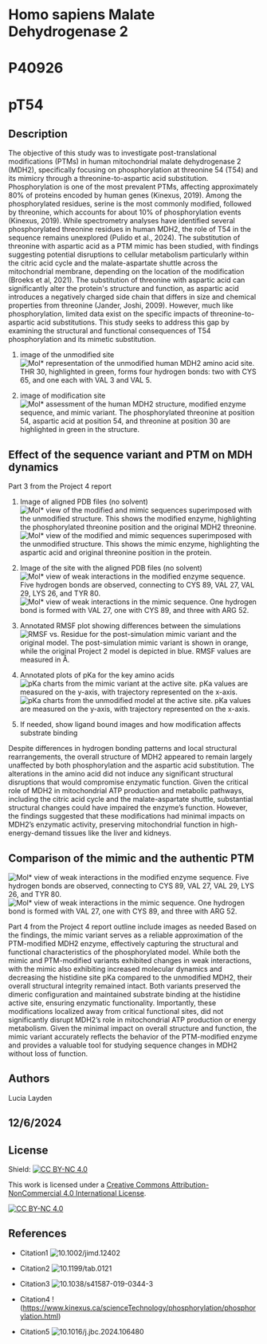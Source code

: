 # Homo sapiens Malate Dehydrogenase 2
# P40926
# pT54


## Description

The objective of this study was to investigate post-translational modifications (PTMs) in human mitochondrial malate dehydrogenase 2 (MDH2), specifically focusing on phosphorylation at threonine 54 (T54) and its mimicry through a threonine-to-aspartic acid substitution. Phosphorylation is one of the most prevalent PTMs, affecting approximately 80% of proteins encoded by human genes (Kinexus, 2019). Among the phosphorylated residues, serine is the most commonly modified, followed by threonine, which accounts for about 10% of phosphorylation events (Kinexus, 2019). While spectrometry analyses have identified several phosphorylated threonine residues in human MDH2, the role of T54 in the sequence remains unexplored (Pulido et al., 2024). The substitution of threonine with aspartic acid as a PTM mimic has been studied, with findings suggesting potential disruptions to cellular metabolism particularly within the citric acid cycle and the malate-aspartate shuttle across the mitochondrial membrane, depending on the location of the modification (Broeks et al, 2021). The substitution of threonine with aspartic acid can significantly alter the protein's structure and function, as aspartic acid introduces a negatively charged side chain that differs in size and chemical properties from threonine (Jander, Joshi, 2009). However, much like phosphorylation, limited data exist on the specific impacts of threonine-to-aspartic acid substitutions. This study seeks to address this gap by examining the structural and functional consequences of T54 phosphorylation and its mimetic substitution.


1. image of the unmodified site
![Mol* representation of the unmodified human MDH2 amino acid site. THR 30, highlighted in green, forms four hydrogen bonds: two with CYS 65, and one each with VAL 3 and VAL 5.](images/humanmdh2_site.png)

2. image of modification site
![Mol* assessment of the human MDH2 structure, modified enzyme sequence, and mimic variant. The phosphorylated threonine at position 54, aspartic acid at position 54, and threonine at position 30 are highlighted in green in the structure.](images/humanmdh2.png)


## Effect of the sequence variant and PTM on MDH dynamics

Part 3 from the Project 4 report

1. Image of aligned PDB files (no solvent)
![Mol* view of the modified and mimic sequences superimposed with the unmodified structure. This shows the modified enzyme, highlighting the phosphorylated threonine position and the original MDH2 threonine.](images/mod_align.png)
![Mol* view of the modified and mimic sequences superimposed with the unmodified structure. This shows the mimic enzyme, highlighting the aspartic acid and original threonine position in the protein.](images/mim_align.png)

2. Image of the site with the aligned PDB files (no solvent)
![Mol* view of weak interactions in the modified enzyme sequence. Five hydrogen bonds are observed, connecting to CYS 89, VAL 27, VAL 29, LYS 26, and TYR 80.](images/mod_site.png)
![Mol* view of weak interactions in the mimic sequence. One hydrogen bond is formed with VAL 27, one with CYS 89, and three with ARG 52.](images/mim_site.png)

3. Annotated RMSF plot showing differences between the simulations
![RMSF vs. Residue for the post-simulation mimic variant and the original model. The post-simulation mimic variant is shown in orange, while the original Project 2 model is depicted in blue. RMSF values are measured in Å.](images/rmsf_compare.png)

4. Annotated plots of pKa for the key amino acids
![pKa charts from the mimic variant at the active site. pKa values are measured on the y-axis, with trajectory represented on the x-axis.](images/mim_HIS_pKa.png)
![pKa charts from the unmodified model at the active site. pKa values are measured on the y-axis, with trajectory represented on the x-axis.](images/HIS200_pKa.png)

5. If needed, show ligand bound images and how modification affects substrate binding

Despite differences in hydrogen bonding patterns and local structural rearrangements, the overall structure of MDH2 appeared to remain largely unaffected by both phosphorylation and the aspartic acid substitution. The alterations in the amino acid did not induce any significant structural disruptions that would compromise enzymatic function. Given the critical role of MDH2 in mitochondrial ATP production and metabolic pathways, including the citric acid cycle and the malate-aspartate shuttle, substantial structural changes could have impaired the enzyme’s function. However, the findings suggested that these modifications had minimal impacts on MDH2’s enzymatic activity, preserving mitochondrial function in high-energy-demand tissues like the liver and kidneys.


## Comparison of the mimic and the authentic PTM
![Mol* view of weak interactions in the modified enzyme sequence. Five hydrogen bonds are observed, connecting to CYS 89, VAL 27, VAL 29, LYS 26, and TYR 80.](images/mod_site.png)
![Mol* view of weak interactions in the mimic sequence. One hydrogen bond is formed with VAL 27, one with CYS 89, and three with ARG 52.](images/mim_site.png)

Part 4 from the Project 4 report outline
include images as needed
Based on the findings, the mimic variant serves as a reliable approximation of the PTM-modified MDH2 enzyme, effectively capturing the structural and functional characteristics of the phosphorylated model. While both the mimic and PTM-modified variants exhibited changes in weak interactions, with the mimic also exhibiting increased molecular dynamics and decreasing the histidine site pKa compared to the unmodified MDH2, their overall structural integrity remained intact. Both variants preserved the dimeric configuration and maintained substrate binding at the histidine active site, ensuring enzymatic functionality. Importantly, these modifications localized away from critical functional sites, did not significantly disrupt MDH2’s role in mitochondrial ATP production or energy metabolism. Given the minimal impact on overall structure and function, the mimic variant accurately reflects the behavior of the PTM-modified enzyme and provides a valuable tool for studying sequence changes in MDH2 without loss of function.


## Authors

Lucia Layden

## 12/6/2024

## License

Shield: [![CC BY-NC 4.0][cc-by-nc-shield]][cc-by-nc]

This work is licensed under a
[Creative Commons Attribution-NonCommercial 4.0 International License][cc-by-nc].

[![CC BY-NC 4.0][cc-by-nc-image]][cc-by-nc]

[cc-by-nc]: https://creativecommons.org/licenses/by-nc/4.0/
[cc-by-nc-image]: https://licensebuttons.net/l/by-nc/4.0/88x31.png
[cc-by-nc-shield]: https://img.shields.io/badge/License-CC%20BY--NC%204.0-lightgrey.svg


## References

* Citation1 ![10.1002/jimd.12402](https://doi.org/10.1002/jimd.12402)

* Citation2 ![10.1199/tab.0121](https://doi.org/10.1199/tab.0121)

* Citation3 ![10.1038/s41587-019-0344-3](https://doi.org/10.1038/s41587-019-0344-3)

* Citation4 !(https://www.kinexus.ca/scienceTechnology/phosphorylation/phosphorylation.html)

* Citation5 ![10.1016/j.jbc.2024.106480](https://doi.org/10.1016/j.jbc.2024.106480)
